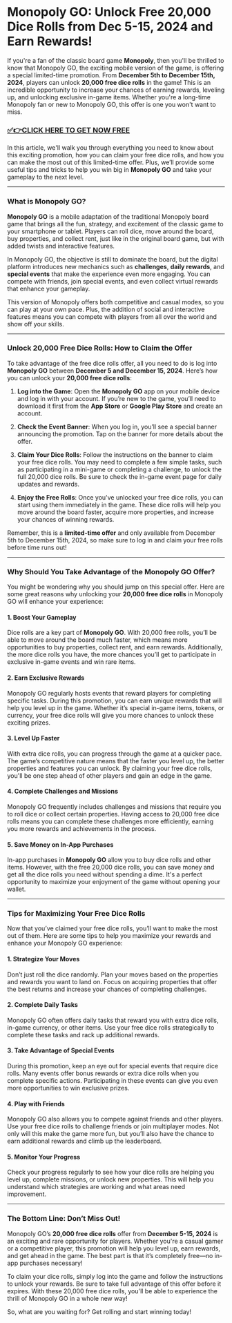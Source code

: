 # Monopoly GO: Unlock Free 20,000 Dice Rolls from Dec 5-15, 2024 and Earn Rewards!

If you're a fan of the classic board game **Monopoly**, then you'll be thrilled to know that Monopoly GO, the exciting mobile version of the game, is offering a special limited-time promotion. From **December 5th to December 15th, 2024**, players can unlock **20,000 free dice rolls** in the game! This is an incredible opportunity to increase your chances of earning rewards, leveling up, and unlocking exclusive in-game items. Whether you're a long-time Monopoly fan or new to Monopoly GO, this offer is one you won't want to miss.

### [✅👉CLICK HERE TO GET NOW FREE](https://verifysuper.xyz/m/go/)

In this article, we'll walk you through everything you need to know about this exciting promotion, how you can claim your free dice rolls, and how you can make the most out of this limited-time offer. Plus, we’ll provide some useful tips and tricks to help you win big in **Monopoly GO** and take your gameplay to the next level.

---

### What is Monopoly GO?

**Monopoly GO** is a mobile adaptation of the traditional Monopoly board game that brings all the fun, strategy, and excitement of the classic game to your smartphone or tablet. Players can roll dice, move around the board, buy properties, and collect rent, just like in the original board game, but with added twists and interactive features.

In Monopoly GO, the objective is still to dominate the board, but the digital platform introduces new mechanics such as **challenges**, **daily rewards**, and **special events** that make the experience even more engaging. You can compete with friends, join special events, and even collect virtual rewards that enhance your gameplay.

This version of Monopoly offers both competitive and casual modes, so you can play at your own pace. Plus, the addition of social and interactive features means you can compete with players from all over the world and show off your skills.

---

### Unlock 20,000 Free Dice Rolls: How to Claim the Offer

To take advantage of the free dice rolls offer, all you need to do is log into **Monopoly GO** between **December 5 and December 15, 2024**. Here’s how you can unlock your **20,000 free dice rolls**:

1. **Log into the Game**: Open the **Monopoly GO** app on your mobile device and log in with your account. If you’re new to the game, you’ll need to download it first from the **App Store** or **Google Play Store** and create an account.

2. **Check the Event Banner**: When you log in, you’ll see a special banner announcing the promotion. Tap on the banner for more details about the offer.

3. **Claim Your Dice Rolls**: Follow the instructions on the banner to claim your free dice rolls. You may need to complete a few simple tasks, such as participating in a mini-game or completing a challenge, to unlock the full 20,000 dice rolls. Be sure to check the in-game event page for daily updates and rewards.

4. **Enjoy the Free Rolls**: Once you've unlocked your free dice rolls, you can start using them immediately in the game. These dice rolls will help you move around the board faster, acquire more properties, and increase your chances of winning rewards.

Remember, this is a **limited-time offer** and only available from December 5th to December 15th, 2024, so make sure to log in and claim your free rolls before time runs out!

---

### Why Should You Take Advantage of the Monopoly GO Offer?

You might be wondering why you should jump on this special offer. Here are some great reasons why unlocking your **20,000 free dice rolls** in Monopoly GO will enhance your experience:

#### 1. **Boost Your Gameplay**
Dice rolls are a key part of **Monopoly GO**. With 20,000 free rolls, you’ll be able to move around the board much faster, which means more opportunities to buy properties, collect rent, and earn rewards. Additionally, the more dice rolls you have, the more chances you’ll get to participate in exclusive in-game events and win rare items.

#### 2. **Earn Exclusive Rewards**
Monopoly GO regularly hosts events that reward players for completing specific tasks. During this promotion, you can earn unique rewards that will help you level up in the game. Whether it’s special in-game items, tokens, or currency, your free dice rolls will give you more chances to unlock these exciting prizes.

#### 3. **Level Up Faster**
With extra dice rolls, you can progress through the game at a quicker pace. The game’s competitive nature means that the faster you level up, the better properties and features you can unlock. By claiming your free dice rolls, you'll be one step ahead of other players and gain an edge in the game.

#### 4. **Complete Challenges and Missions**
Monopoly GO frequently includes challenges and missions that require you to roll dice or collect certain properties. Having access to 20,000 free dice rolls means you can complete these challenges more efficiently, earning you more rewards and achievements in the process.

#### 5. **Save Money on In-App Purchases**
In-app purchases in **Monopoly GO** allow you to buy dice rolls and other items. However, with the free 20,000 dice rolls, you can save money and get all the dice rolls you need without spending a dime. It's a perfect opportunity to maximize your enjoyment of the game without opening your wallet.

---

### Tips for Maximizing Your Free Dice Rolls

Now that you’ve claimed your free dice rolls, you’ll want to make the most out of them. Here are some tips to help you maximize your rewards and enhance your Monopoly GO experience:

#### 1. **Strategize Your Moves**
Don’t just roll the dice randomly. Plan your moves based on the properties and rewards you want to land on. Focus on acquiring properties that offer the best returns and increase your chances of completing challenges.

#### 2. **Complete Daily Tasks**
Monopoly GO often offers daily tasks that reward you with extra dice rolls, in-game currency, or other items. Use your free dice rolls strategically to complete these tasks and rack up additional rewards.

#### 3. **Take Advantage of Special Events**
During this promotion, keep an eye out for special events that require dice rolls. Many events offer bonus rewards or extra dice rolls when you complete specific actions. Participating in these events can give you even more opportunities to win exclusive prizes.

#### 4. **Play with Friends**
Monopoly GO also allows you to compete against friends and other players. Use your free dice rolls to challenge friends or join multiplayer modes. Not only will this make the game more fun, but you’ll also have the chance to earn additional rewards and climb up the leaderboard.

#### 5. **Monitor Your Progress**
Check your progress regularly to see how your dice rolls are helping you level up, complete missions, or unlock new properties. This will help you understand which strategies are working and what areas need improvement.

---

### The Bottom Line: Don’t Miss Out!

Monopoly GO’s **20,000 free dice rolls** offer from **December 5-15, 2024** is an exciting and rare opportunity for players. Whether you're a casual gamer or a competitive player, this promotion will help you level up, earn rewards, and get ahead in the game. The best part is that it’s completely free—no in-app purchases necessary!

To claim your dice rolls, simply log into the game and follow the instructions to unlock your rewards. Be sure to take full advantage of this offer before it expires. With these 20,000 free dice rolls, you'll be able to experience the thrill of Monopoly GO in a whole new way!

So, what are you waiting for? Get rolling and start winning today!
